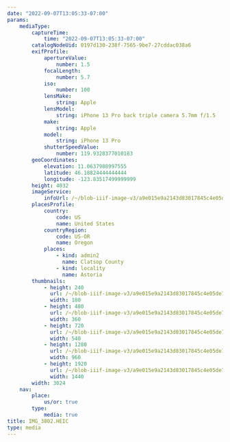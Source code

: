 ```yaml
---
date: "2022-09-07T13:05:33-07:00"
params:
    mediaType:
        captureTime:
            time: "2022-09-07T13:05:33-07:00"
        catalogNodeUid: 0197d130-238f-7565-9be7-27cddac038a6
        exifProfile:
            apertureValue:
                number: 1.5
            focalLength:
                number: 5.7
            iso:
                number: 100
            lensMake:
                string: Apple
            lensModel:
                string: iPhone 13 Pro back triple camera 5.7mm f/1.5
            make:
                string: Apple
            model:
                string: iPhone 13 Pro
            shutterSpeedValue:
                number: 119.9328377010183
        geoCoordinates:
            elevation: 11.0637988997555
            latitude: 46.18824444444444
            longitude: -123.83517499999999
        height: 4032
        imageService:
            infoUrl: /~/blob-iiif-image-v3/a9e015e9a2143d83017845c4e05de74aa9869394d357e71d89d5a1e0e7f3d481/info.json
        placesProfile:
            country:
                code: US
                name: United States
            countryRegion:
                code: US-OR
                name: Oregon
            places:
                - kind: admin2
                  name: Clatsop County
                - kind: locality
                  name: Astoria
        thumbnails:
            - height: 240
              url: /~/blob-iiif-image-v3/a9e015e9a2143d83017845c4e05de74aa9869394d357e71d89d5a1e0e7f3d481/full/180%2C240/0/default.jpg
              width: 180
            - height: 480
              url: /~/blob-iiif-image-v3/a9e015e9a2143d83017845c4e05de74aa9869394d357e71d89d5a1e0e7f3d481/full/360%2C480/0/default.jpg
              width: 360
            - height: 720
              url: /~/blob-iiif-image-v3/a9e015e9a2143d83017845c4e05de74aa9869394d357e71d89d5a1e0e7f3d481/full/540%2C720/0/default.jpg
              width: 540
            - height: 1280
              url: /~/blob-iiif-image-v3/a9e015e9a2143d83017845c4e05de74aa9869394d357e71d89d5a1e0e7f3d481/full/960%2C1280/0/default.jpg
              width: 960
            - height: 1920
              url: /~/blob-iiif-image-v3/a9e015e9a2143d83017845c4e05de74aa9869394d357e71d89d5a1e0e7f3d481/full/1440%2C1920/0/default.jpg
              width: 1440
        width: 3024
    nav:
        place:
            us/or: true
        type:
            media: true
title: IMG_3802.HEIC
type: media
---
```

